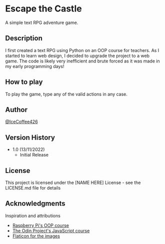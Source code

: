 # Escape the Castle

A simple text RPG adventure game.

## Description

I first created a text RPG using Python on an OOP course for teachers. As I started to learn web design, I decided to upgrade the project to a web game. The code is likely very inefficient and brute forced as it was made in my early programming days!

## How to play

To play the game, type any of the valid actions in any case.

## Author

[@IceCoffee426](https://github.com/icecoffee426)

## Version History

* 1.0 (13/11/2022)
    * Initial Release

## License

This project is licensed under the [NAME HERE] License - see the LICENSE.md file for details

## Acknowledgments

Inspiration and attributions
* [Raspberry Pi's OOP course](https://www.futurelearn.com/courses/object-oriented-principles)
* [The Odin Project's JavaScript course](https://www.theodinproject.com)
* [Flaticon for the images](https://www.flaticon.com)
